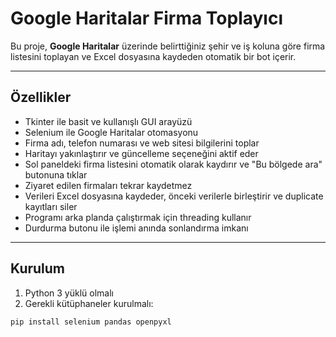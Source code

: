 # Google Haritalar Firma Toplayıcı

Bu proje, **Google Haritalar** üzerinde belirttiğiniz şehir ve iş koluna göre firma listesini toplayan ve Excel dosyasına kaydeden otomatik bir bot içerir.

---

## Özellikler

- Tkinter ile basit ve kullanışlı GUI arayüzü  
- Selenium ile Google Haritalar otomasyonu  
- Firma adı, telefon numarası ve web sitesi bilgilerini toplar  
- Haritayı yakınlaştırır ve güncelleme seçeneğini aktif eder  
- Sol paneldeki firma listesini otomatik olarak kaydırır ve "Bu bölgede ara" butonuna tıklar  
- Ziyaret edilen firmaları tekrar kaydetmez  
- Verileri Excel dosyasına kaydeder, önceki verilerle birleştirir ve duplicate kayıtları siler  
- Programı arka planda çalıştırmak için threading kullanır  
- Durdurma butonu ile işlemi anında sonlandırma imkanı  

---

## Kurulum

1. Python 3 yüklü olmalı  
2. Gerekli kütüphaneler kurulmalı:

```bash
pip install selenium pandas openpyxl
